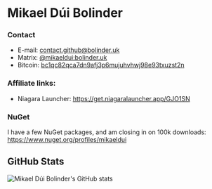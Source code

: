 # Mikael Dúi Bolinder

### Contact
- E-mail: contact.github@bolinder.uk
- Matrix: [@mikaeldui:bolinder.uk](https://matrix.to/#/@mikaeldui:bolinder.uk)
- Bitcoin: [bc1qc82qca7dn9afj3p6mujuhvhwj98e93txuzst2n](bitcoin:bc1qc82qca7dn9afj3p6mujuhvhwj98e93txuzst2n)

### Affiliate links:
- Niagara Launcher: https://get.niagaralauncher.app/GJO1SN

### NuGet
I have a few NuGet packages, and am closing in on 100k downloads: https://www.nuget.org/profiles/mikaeldui

## GitHub Stats

![Mikael Dúi Bolinder's GitHub stats](https://github-readme-stats.vercel.app/api?username=mikaeldui&count_private=true&show_icons=true&theme=github_dark)
